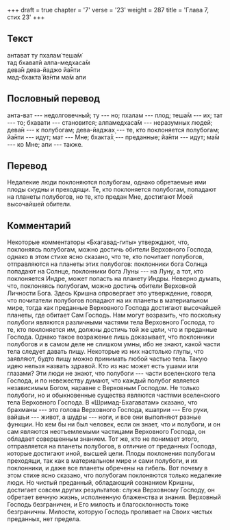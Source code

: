 +++
draft = true
chapter = '7'
verse = '23'
weight = 287
title = 'Глава 7, стих 23'
+++
## Текст

антават ту пхалам̇ теша̄м̇  
тад бхаватй алпа-медхаса̄м  
дева̄н дева-йаджо йа̄нти  
мад-бхакта̄ йа̄нти ма̄м апи

## Пословный перевод

анта-ват --- недолговечный; ту --- но; пхалам --- плод; теша̄м --- их;
тат --- то; бхавати --- становится; алпамедхаса̄м --- неразумных людей;
дева̄н --- к полубогам; дева-йаджах̣ --- те, кто поклоняется полубогам;
йа̄нти --- идут; мат --- Мне; бхакта̄х̣ --- преданные; йа̄нти --- идут; ма̄м
--- ко Мне; апи --- также.

## Перевод

Недалекие люди поклоняются полубогам, однако обретаемые ими плоды скудны
и преходящи. Те, кто поклоняется полубогам, попадают на планеты
полубогов, но те, кто предан Мне, достигают Моей высочайшей обители.

## Комментарий

Некоторые комментаторы «Бхагавад-гиты» утверждают, что, поклоняясь
полубогам, можно достичь обители Верховного Господа, однако в этом стихе
ясно сказано, что те, кто почитает полубогов, отправляются на планеты
этих полубогов: поклонники бога Солнца попадают на Солнце, поклонники
бога Луны --- на Луну, а тот, кто поклоняется Индре, может попасть на
планету Индры. Неверно думать, что, поклоняясь полубогам, можно достичь
обители Верховной Личности Бога. Здесь Кришна опровергает это
утверждение, говоря, что почитатели полубогов попадают на их планеты в
материальном мире, тогда как преданные Верховного Господа достигают
высочайшей планеты, где обитает Сам Господь. Нам могут возразить, что
поскольку полубоги являются различными частями тела Верховного Господа,
то те, кто поклоняется им, должны достичь той же цели, что и преданные
Господа. Однако такое возражение лишь доказывает, что поклонники
полубогов и в самом деле не слишком умны, ибо не знают, какой части тела
следует давать пищу. Некоторые из них настолько глупы, что заявляют,
будто пищу можно принимать любой частью тела. Такую идею нельзя назвать
здравой. Кто из нас может есть ушами или глазами? Эти люди не знают, что
полубоги --- части вселенского тела Господа, и по невежеству думают, что
каждый полубог является независимым Богом, наравне с Верховным Господом.
Не только полубоги, но и обыкновенные существа являются частями
вселенского тела Верховного Господа. В «Шримад-Бхагаватам» сказано, что
брахманы --- это голова Верховного Господа, кшатрии --- Его руки, вайшьи
--- живот, а шудры --- ноги, и все они выполняют разные функции. Но кем
бы ни был человек, если он знает, что и полубоги, и он сам являются
неотъемлемыми частицами Верховного Господа, он обладает совершенным
знанием. Тот же, кто не понимает этого, отправляется на планеты
полубогов, в отличие от преданных Господа, которые достигают иной,
высшей цели. Плоды поклонения полубогам преходящи, так как в
материальном мире и сами полубоги, и их поклонники, и даже все планеты
обречены на гибель. Вот почему в этом стихе ясно сказано, что полубогам
поклоняются только недалекие люди. Но чистый преданный, обладающий
сознанием Кришны, достигает совсем других результатов: служа Верховному
Господу, он обретает вечную жизнь, исполненную блаженства и знания.
Верховный Господь безграничен, и Его милость и благосклонность тоже
безграничны. Милости, которую Господь проливает на Своих чистых
преданных, нет предела.
